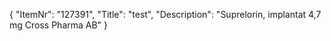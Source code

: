 {
  "ItemNr": "127391",
  "Title": "test",
  "Description": "Suprelorin, implantat 4,7 mg Cross Pharma AB"
}